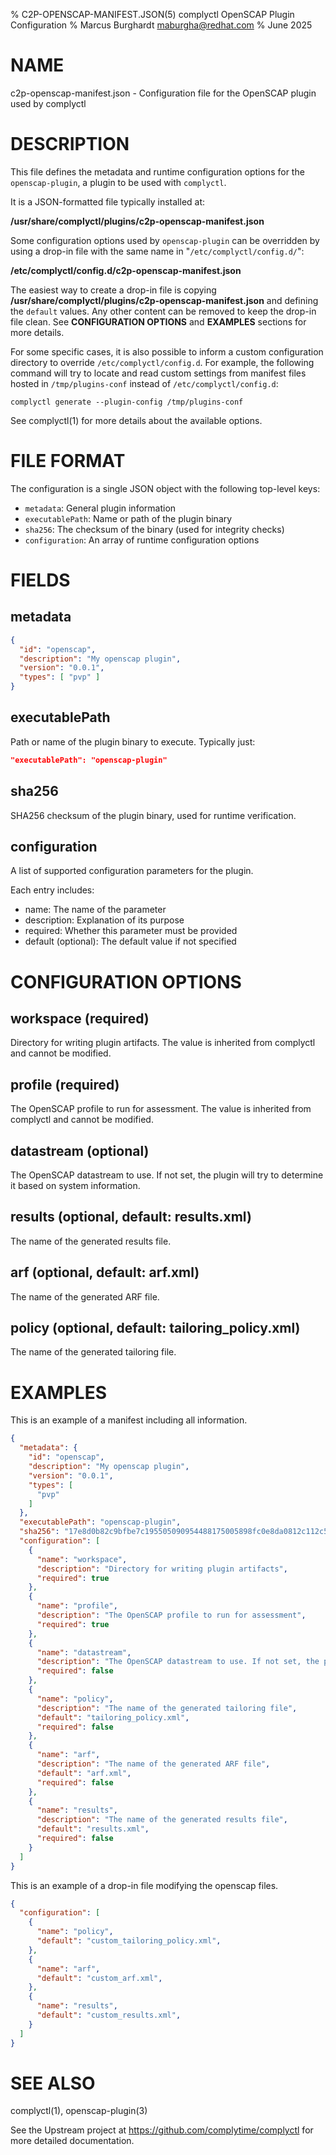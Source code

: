 % C2P-OPENSCAP-MANIFEST.JSON(5) complyctl OpenSCAP Plugin Configuration
% Marcus Burghardt <maburgha@redhat.com>
% June 2025

# NAME

c2p-openscap-manifest.json - Configuration file for the OpenSCAP plugin used by complyctl

# DESCRIPTION

This file defines the metadata and runtime configuration options for the `openscap-plugin`, a plugin to be used with `complyctl`.

It is a JSON-formatted file typically installed at:

**/usr/share/complyctl/plugins/c2p-openscap-manifest.json**

Some configuration options used by `openscap-plugin` can be overridden by using a drop-in file with the same name in "`/etc/complyctl/config.d/`":

**/etc/complyctl/config.d/c2p-openscap-manifest.json**

The easiest way to create a drop-in file is copying **/usr/share/complyctl/plugins/c2p-openscap-manifest.json** and defining the `default` values. Any other content can be removed to keep the drop-in file clean. See **CONFIGURATION OPTIONS** and **EXAMPLES** sections for more details.

For some specific cases, it is also possible to inform a custom configuration directory to override `/etc/complyctl/config.d`.
For example, the following command will try to locate and read custom settings from manifest files hosted in `/tmp/plugins-conf` instead of `/etc/complyctl/config.d`:

`complyctl generate --plugin-config /tmp/plugins-conf`

See complyctl(1) for more details about the available options.

# FILE FORMAT

The configuration is a single JSON object with the following top-level keys:

- `metadata`: General plugin information
- `executablePath`: Name or path of the plugin binary
- `sha256`: The checksum of the binary (used for integrity checks)
- `configuration`: An array of runtime configuration options

# FIELDS

## metadata

```json
{
  "id": "openscap",
  "description": "My openscap plugin",
  "version": "0.0.1",
  "types": [ "pvp" ]
}
```

## executablePath

Path or name of the plugin binary to execute. Typically just:

```json
"executablePath": "openscap-plugin"
```

## sha256
SHA256 checksum of the plugin binary, used for runtime verification.

## configuration
A list of supported configuration parameters for the plugin.

Each entry includes:

- name: The name of the parameter
- description: Explanation of its purpose
- required: Whether this parameter must be provided
- default (optional): The default value if not specified

# CONFIGURATION OPTIONS

## workspace (required)
Directory for writing plugin artifacts. The value is inherited from complyctl and cannot be modified.

## profile (required)
The OpenSCAP profile to run for assessment. The value is inherited from complyctl and cannot be modified.

## datastream (optional)
The OpenSCAP datastream to use. If not set, the plugin will try to determine it based on system information.

## results (optional, default: results.xml)
The name of the generated results file.

## arf (optional, default: arf.xml)
The name of the generated ARF file.

## policy (optional, default: tailoring_policy.xml)
The name of the generated tailoring file.

# EXAMPLES

This is an example of a manifest including all information.

```json
{
  "metadata": {
    "id": "openscap",
    "description": "My openscap plugin",
    "version": "0.0.1",
    "types": [
      "pvp"
    ]
  },
  "executablePath": "openscap-plugin",
  "sha256": "17e8d0b82c9bfbe7c195505090954488175005898fc0e8da0812c112c582426c",
  "configuration": [
    {
      "name": "workspace",
      "description": "Directory for writing plugin artifacts",
      "required": true
    },
    {
      "name": "profile",
      "description": "The OpenSCAP profile to run for assessment",
      "required": true
    },
    {
      "name": "datastream",
      "description": "The OpenSCAP datastream to use. If not set, the plugin will try to determine it based on system information",
      "required": false
    },
    {
      "name": "policy",
      "description": "The name of the generated tailoring file",
      "default": "tailoring_policy.xml",
      "required": false
    },
    {
      "name": "arf",
      "description": "The name of the generated ARF file",
      "default": "arf.xml",
      "required": false
    },
    {
      "name": "results",
      "description": "The name of the generated results file",
      "default": "results.xml",
      "required": false
    }
  ]
}
```

This is an example of a drop-in file modifying the openscap files.
```json
{
  "configuration": [
    {
      "name": "policy",
      "default": "custom_tailoring_policy.xml",
    },
    {
      "name": "arf",
      "default": "custom_arf.xml",
    },
    {
      "name": "results",
      "default": "custom_results.xml",
    }
  ]
}
```

# SEE ALSO

complyctl(1), openscap-plugin(3)

See the Upstream project at https://github.com/complytime/complyctl for more detailed documentation.
